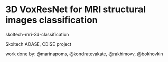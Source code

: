 # 3D VoxResNet for MRI structural images classification
skoltech-mri-3d-classification

Skoltech ADASE, CDISE project

work done by: @marinapoms, @kondratevakate, @rakhimovv, @bokhovkin
